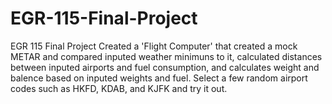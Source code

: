# EGR-115-Final-Project
EGR 115 Final Project
Created a 'Flight Computer' that created a mock METAR and compared inputed weather minimuns to it, calculated distances between inputed airports and fuel consumption, and calculates weight and balence based on inputed weights and fuel. 
Select a few random airport codes such as HKFD, KDAB, and KJFK and try it out. 
